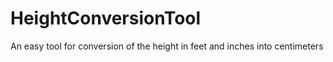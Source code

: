 # HeightConversionTool

An easy tool for conversion of the height in feet and inches into centimeters
